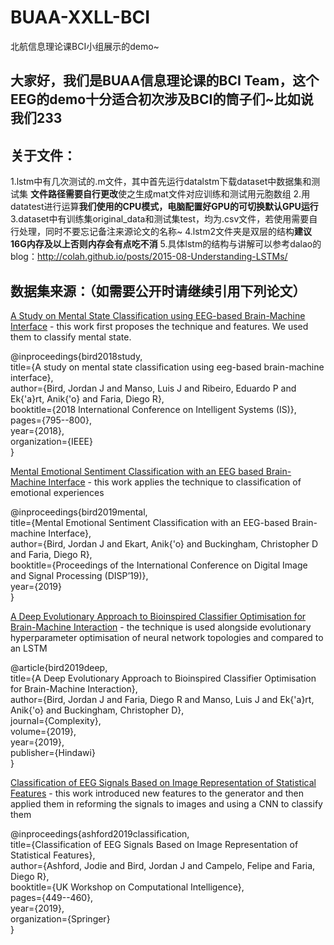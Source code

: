 # BUAA-XXLL-BCI
北航信息理论课BCI小组展示的demo~
## 大家好，我们是BUAA信息理论课的BCI Team，这个EEG的demo十分适合初次涉及BCI的筒子们~比如说我们233

## 关于文件：
1.lstm中有几次测试的.m文件，其中首先运行datalstm下载dataset中数据集和测试集 **文件路径需要自行更改**使之生成mat文件对应训练和测试用元胞数组
2.用datatest进行运算**我们使用的CPU模式，电脑配置好GPU的可切换默认GPU运行**
3.dataset中有训练集original_data和测试集test，均为.csv文件，若使用需要自行处理，同时不要忘记备注来源论文的名称~
4.lstm2文件夹是双层的结构**建议16G内存及以上否则内存会有点吃不消**
5.具体lstm的结构与讲解可以参考dalao的blog：http://colah.github.io/posts/2015-08-Understanding-LSTMs/

## 数据集来源：（如需要公开时请继续引用下列论文）
[A Study on Mental State Classification using EEG-based Brain-Machine Interface](https://ieeexplore.ieee.org/abstract/document/8710576) - this work first proposes the technique and features. We used them to classify mental state. 

@inproceedings{bird2018study,  
  title={A study on mental state classification using eeg-based brain-machine interface},  
  author={Bird, Jordan J and Manso, Luis J and Ribeiro, Eduardo P and Ek{\'a}rt, Anik{\'o} and Faria, Diego R},  
  booktitle={2018 International Conference on Intelligent Systems (IS)},  
  pages={795--800},  
  year={2018},  
  organization={IEEE}  
}

[Mental Emotional Sentiment Classification with an EEG based Brain-Machine Interface](https://www.researchgate.net/profile/Jordan_Bird2/publication/329403546_Mental_Emotional_Sentiment_Classification_with_an_EEG-based_Brain-machine_Interface/links/5c2f74c092851c22a35975c5/Mental-Emotional-Sentiment-Classification-with-an-EEG-based-Brain-machine-Interface.pdf) - this work applies the technique to classification of emotional experiences

@inproceedings{bird2019mental,  
  title={Mental Emotional Sentiment Classification with an EEG-based Brain-machine Interface},  
  author={Bird, Jordan J and Ekart, Anik{\'o} and Buckingham, Christopher D and Faria, Diego R},  
  booktitle={Proceedings of the International Conference on Digital Image and Signal Processing (DISP’19)},  
  year={2019}  
}

[A Deep Evolutionary Approach to Bioinspired Classifier Optimisation for Brain-Machine Interaction](https://www.hindawi.com/journals/complexity/2019/4316548/abs/) - the technique is used alongside evolutionary hyperparameter optimisation of neural network topologies and compared to an LSTM 

@article{bird2019deep,  
  title={A Deep Evolutionary Approach to Bioinspired Classifier Optimisation for Brain-Machine Interaction},  
  author={Bird, Jordan J and Faria, Diego R and Manso, Luis J and Ek{\'a}rt, Anik{\'o} and Buckingham, Christopher D},  
  journal={Complexity},  
  volume={2019},  
  year={2019},  
  publisher={Hindawi}  
}

[Classification of EEG Signals Based on Image Representation of Statistical Features](https://link.springer.com/chapter/10.1007/978-3-030-29933-0_37) - this work introduced new features to the generator and then applied them in reforming the signals to images and using a CNN to classify them 

@inproceedings{ashford2019classification,  
  title={Classification of EEG Signals Based on Image Representation of Statistical Features},  
  author={Ashford, Jodie and Bird, Jordan J and Campelo, Felipe and Faria, Diego R},  
  booktitle={UK Workshop on Computational Intelligence},  
  pages={449--460},  
  year={2019},  
  organization={Springer}  
}  
